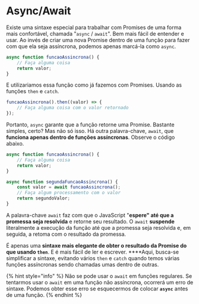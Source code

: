 # Async/Await

Existe uma sintaxe especial para trabalhar com Promises de uma forma mais confortável, chamada "`async` / `await`". Bem mais fácil de entender e usar. Ao invés de criar uma nova Promise dentro de uma função para fazer com que ela seja assíncrona, podemos apenas marcá-la como `async`.

```javascript
async function funcaoAssincrona() {
    // Faça alguma coisa
    return valor;
}
```

E utilizariamos essa função como já fazemos com Promises. Usando as funções `then` e `catch`.

```javascript
funcaoAssincrona().then((valor) => {
    // Faça alguma coisa com o valor retornado
});
```

Portanto, `async` garante que a função retorne uma Promise. Bastante simples, certo? Mas não só isso. Há outra palavra-chave, `await`, que **funciona apenas dentro de funções assíncronas**. Observe o código abaixo.

```javascript
async function funcaoAssincrona() {
    // Faça alguma coisa
    return valor;
}

async function segundaFuncaoAssincrona() {
    const valor = await funcaoAssincrona();
    // Faça algum processamento com o valor
    return segundoValor;
}
```

A palavra-chave `await` faz com que o JavaScript "**espere" até que a promessa seja resolvida** e retorne seu resultado. O `await` **suspende** literalmente a execução da função até que a promessa seja resolvida e, em seguida, a retoma com o resultado da promessa.

É apenas uma **sintaxe mais elegante de obter o resultado da Promise do que usando `then`**. E é mais fácil de ler e escrever. ****Aqui, busca-se simplificar a sintaxe, evitando vários `then` e `catch` quando temos várias funções assíncronas sendo chamadas umas dentro de outras.

{% hint style="info" %}
Não se pode usar o `await` em funções regulares. Se tentarmos usar o `await` em uma função não assíncrona, ocorrerá um erro de sintaxe. Podemos obter esse erro se esquecermos de colocar **`async`** antes de uma função.
{% endhint %}

